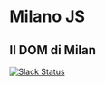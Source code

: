 # Milano JS
## Il DOM di Milan

[![Slack Status](http://metalsmith-slack.herokuapp.com/badge.svg)](http://milanojs.herokuapp.com/)
